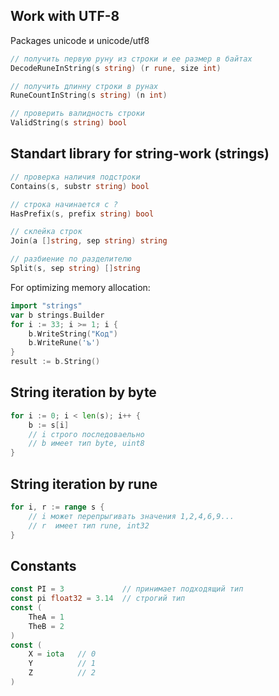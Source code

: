 ## Work with UTF-8
Packages unicode и unicode/utf8
```go
// получить первую руну из строки и ее размер в байтах
DecodeRuneInString(s string) (r rune, size int)

// получить длинну строки в рунах
RuneCountInString(s string) (n int)

// проверить валидность строки
ValidString(s string) bool
```

## Standart library for string-work (strings)
```go
// проверка наличия подстроки
Contains(s, substr string) bool

// строка начинается с ?
HasPrefix(s, prefix string) bool

// склейка строк
Join(a []string, sep string) string

// разбиение по разделителю
Split(s, sep string) []string
```
For optimizing memory allocation:
```go
import "strings"
var b strings.Builder
for i := 33; i >= 1; i­­ {
    b.WriteString("Код")
    b.WriteRune('ъ')
}
result := b.String()
```
## String iteration by byte
```go
for i := 0; i < len(s); i++ {
    b := s[i]
    // i строго последоваельно
    // b имеет тип byte, uint8
}
```

## String iteration by rune
```go
for i, r := range s {
    // i может перепрыгивать значения 1,2,4,6,9...
    // r ­ имеет тип rune, int32
}
```

## Constants
```go
const PI = 3             // принимает подходящий тип
const pi float32 = 3.14  // строгий тип
const (
    TheA = 1
    TheB = 2
)
const (
    X = iota   // 0
    Y          // 1
    Z          // 2
)
```